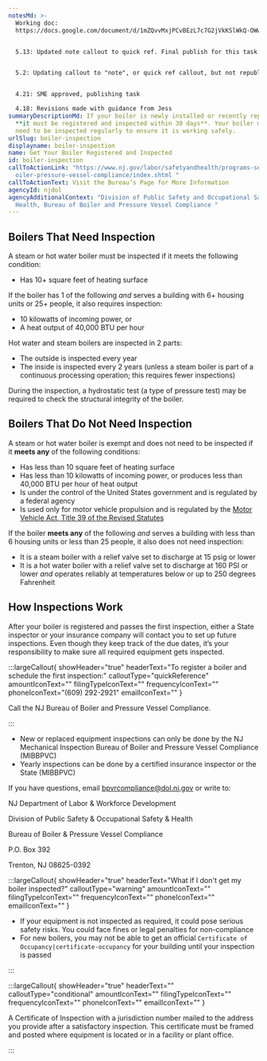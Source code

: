 ```yaml
---
notesMd: >-
  Working doc:
  https://docs.google.com/document/d/1mZQvvMxjPCvBEzL7c7G2jVkKSlWkQ-OWwBXE0SlvZZ0/edit?pli=1&tab=t.ndgv526k6eks


  5.13: Updated note callout to quick ref. Final publish for this task!


  5.2: Updating callout to "note", or quick ref callout, but not republishing until that callout looks like it should (I know Faraz is working on this now!)


  4.21: SME approved, publishing task

  4.18: Revisions made with guidance from Jess
summaryDescriptionMd: If your boiler is newly installed or recently replaced,
  **it must be registered and inspected within 30 days**. Your boiler may also
  need to be inspected regularly to ensure it is working safely.
urlSlug: boiler-inspection
displayname: boiler-inspection
name: Get Your Boiler Registered and Inspected
id: boiler-inspection
callToActionLink: "https://www.nj.gov/labor/safetyandhealth/programs-services/b\
  oiler-pressure-vessel-compliance/index.shtml "
callToActionText: Visit the Bureau’s Page for More Information
agencyId: njdol
agencyAdditionalContext: "Division of Public Safety and Occupational Safety and
  Health, Bureau of Boiler and Pressure Vessel Compliance "
---
```


## Boilers That Need Inspection

A steam or hot water boiler must be inspected if it meets the following condition:

- Has 10+ square feet of heating surface

If the boiler has 1 of the following _and_ serves a building with 6+ housing units or 25+ people, it also requires inspection:

- 10 kilowatts of incoming power, or
- A heat output of 40,000 BTU per hour

Hot water and steam boilers are inspected in 2 parts:

- The outside is inspected every year
- The inside is inspected every 2 years (unless a steam boiler is part of a continuous processing operation; this requires fewer inspections)

During the inspection, a hydrostatic test (a type of pressure test) may be required to check the structural integrity of the boiler.

## Boilers That Do Not Need Inspection

A steam or hot water boiler is exempt and does not need to be inspected if it **meets any** of the following conditions:

- Has less than 10 square feet of heating surface
- Has less than 10 kilowatts of incoming power, or produces less than 40,000 BTU per hour of heat output
- Is under the control of the United States government and is regulated by a federal agency
- Is used only for motor vehicle propulsion and is regulated by the [Motor Vehicle Act, Title 39 of the Revised Statutes](https://www.nj.gov/mvc/about/regs.htm)

If the boiler **meets any** of the following _and_ serves a building with less than 6 housing units or less than 25 people, it also does not need inspection:

- It is a steam boiler with a relief valve set to discharge at 15 psig or lower
- It is a hot water boiler with a relief valve set to discharge at 160 PSI or lower _and_ operates reliably at temperatures below or up to 250 degrees Fahrenheit

## How Inspections Work

After your boiler is registered and passes the first inspection, either a State inspector or your insurance company will contact you to set up future inspections. Even though they keep track of the due dates, it’s your responsibility to make sure all required equipment gets inspected.

:::largeCallout{ showHeader="true" headerText="To register a boiler and schedule the first inspection:" calloutType="quickReference" amountIconText="" filingTypeIconText="" frequencyIconText="" phoneIconText="(609) 292-2921" emailIconText="" }

Call the NJ Bureau of Boiler and Pressure Vessel Compliance.

:::

- New or replaced equipment inspections can only be done by the NJ Mechanical Inspection Bureau of Boiler and Pressure Vessel Compliance (MIBBPVC)
- Yearly inspections can be done by a certified insurance inspector or the State (MIBBPVC)

If you have questions, email [bpvrcompliance@dol.nj.gov](bpvrcompliance@dol.nj.gov) or write to:

NJ Department of Labor & Workforce Development

Division of Public Safety & Occupational Safety & Health

Bureau of Boiler & Pressure Vessel Compliance

P.O. Box 392

Trenton, NJ 08625-0392

:::largeCallout{ showHeader="true" headerText="What if I don't get my boiler inspected?" calloutType="warning" amountIconText="" filingTypeIconText="" frequencyIconText="" phoneIconText="" emailIconText="" }

- If your equipment is not inspected as required, it could pose serious safety risks. You could face fines or legal penalties for non-compliance
- For new boilers, you may not be able to get an official `Certificate of Occupancy|certificate-occupancy` for your building until your inspection is passed

:::

:::largeCallout{ showHeader="true" headerText="" calloutType="conditional" amountIconText="" filingTypeIconText="" frequencyIconText="" phoneIconText="" emailIconText="" }

A Certificate of Inspection with a jurisdiction number mailed to the address you provide after a satisfactory inspection. This certificate must be framed and posted where equipment is located or in a facility or plant office.

:::

